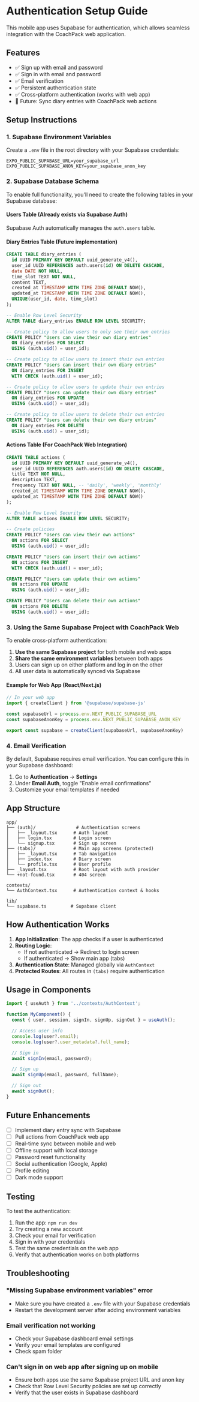 # Authentication Setup Guide

This mobile app uses Supabase for authentication, which allows seamless integration with the CoachPack web application.

## Features

- ✅ Sign up with email and password
- ✅ Sign in with email and password
- ✅ Email verification
- ✅ Persistent authentication state
- ✅ Cross-platform authentication (works with web app)
- 🚧 Future: Sync diary entries with CoachPack web actions

## Setup Instructions

### 1. Supabase Environment Variables

Create a `.env` file in the root directory with your Supabase credentials:

```env
EXPO_PUBLIC_SUPABASE_URL=your_supabase_url
EXPO_PUBLIC_SUPABASE_ANON_KEY=your_supabase_anon_key
```

### 2. Supabase Database Schema

To enable full functionality, you'll need to create the following tables in your Supabase database:

#### Users Table (Already exists via Supabase Auth)
Supabase Auth automatically manages the `auth.users` table.

#### Diary Entries Table (Future implementation)
```sql
CREATE TABLE diary_entries (
  id UUID PRIMARY KEY DEFAULT uuid_generate_v4(),
  user_id UUID REFERENCES auth.users(id) ON DELETE CASCADE,
  date DATE NOT NULL,
  time_slot TEXT NOT NULL,
  content TEXT,
  created_at TIMESTAMP WITH TIME ZONE DEFAULT NOW(),
  updated_at TIMESTAMP WITH TIME ZONE DEFAULT NOW(),
  UNIQUE(user_id, date, time_slot)
);

-- Enable Row Level Security
ALTER TABLE diary_entries ENABLE ROW LEVEL SECURITY;

-- Create policy to allow users to only see their own entries
CREATE POLICY "Users can view their own diary entries"
  ON diary_entries FOR SELECT
  USING (auth.uid() = user_id);

-- Create policy to allow users to insert their own entries
CREATE POLICY "Users can insert their own diary entries"
  ON diary_entries FOR INSERT
  WITH CHECK (auth.uid() = user_id);

-- Create policy to allow users to update their own entries
CREATE POLICY "Users can update their own diary entries"
  ON diary_entries FOR UPDATE
  USING (auth.uid() = user_id);

-- Create policy to allow users to delete their own entries
CREATE POLICY "Users can delete their own diary entries"
  ON diary_entries FOR DELETE
  USING (auth.uid() = user_id);
```

#### Actions Table (For CoachPack Web Integration)
```sql
CREATE TABLE actions (
  id UUID PRIMARY KEY DEFAULT uuid_generate_v4(),
  user_id UUID REFERENCES auth.users(id) ON DELETE CASCADE,
  title TEXT NOT NULL,
  description TEXT,
  frequency TEXT NOT NULL, -- 'daily', 'weekly', 'monthly'
  created_at TIMESTAMP WITH TIME ZONE DEFAULT NOW(),
  updated_at TIMESTAMP WITH TIME ZONE DEFAULT NOW()
);

-- Enable Row Level Security
ALTER TABLE actions ENABLE ROW LEVEL SECURITY;

-- Create policies
CREATE POLICY "Users can view their own actions"
  ON actions FOR SELECT
  USING (auth.uid() = user_id);

CREATE POLICY "Users can insert their own actions"
  ON actions FOR INSERT
  WITH CHECK (auth.uid() = user_id);

CREATE POLICY "Users can update their own actions"
  ON actions FOR UPDATE
  USING (auth.uid() = user_id);

CREATE POLICY "Users can delete their own actions"
  ON actions FOR DELETE
  USING (auth.uid() = user_id);
```

### 3. Using the Same Supabase Project with CoachPack Web

To enable cross-platform authentication:

1. **Use the same Supabase project** for both mobile and web apps
2. **Share the same environment variables** between both apps
3. Users can sign up on either platform and log in on the other
4. All user data is automatically synced via Supabase

#### Example for Web App (React/Next.js)

```javascript
// In your web app
import { createClient } from '@supabase/supabase-js'

const supabaseUrl = process.env.NEXT_PUBLIC_SUPABASE_URL
const supabaseAnonKey = process.env.NEXT_PUBLIC_SUPABASE_ANON_KEY

export const supabase = createClient(supabaseUrl, supabaseAnonKey)
```

### 4. Email Verification

By default, Supabase requires email verification. You can configure this in your Supabase dashboard:

1. Go to **Authentication** → **Settings**
2. Under **Email Auth**, toggle "Enable email confirmations"
3. Customize your email templates if needed

## App Structure

```
app/
├── (auth)/               # Authentication screens
│   ├── _layout.tsx      # Auth layout
│   ├── login.tsx        # Login screen
│   └── signup.tsx       # Sign up screen
├── (tabs)/              # Main app screens (protected)
│   ├── _layout.tsx      # Tab navigation
│   ├── index.tsx        # Diary screen
│   └── profile.tsx      # User profile
├── _layout.tsx          # Root layout with auth provider
└── +not-found.tsx       # 404 screen

contexts/
└── AuthContext.tsx      # Authentication context & hooks

lib/
└── supabase.ts         # Supabase client
```

## How Authentication Works

1. **App Initialization**: The app checks if a user is authenticated
2. **Routing Logic**:
   - If not authenticated → Redirect to login screen
   - If authenticated → Show main app (tabs)
3. **Authentication State**: Managed globally via `AuthContext`
4. **Protected Routes**: All routes in `(tabs)` require authentication

## Usage in Components

```typescript
import { useAuth } from '../contexts/AuthContext';

function MyComponent() {
  const { user, session, signIn, signUp, signOut } = useAuth();

  // Access user info
  console.log(user?.email);
  console.log(user?.user_metadata?.full_name);

  // Sign in
  await signIn(email, password);

  // Sign up
  await signUp(email, password, fullName);

  // Sign out
  await signOut();
}
```

## Future Enhancements

- [ ] Implement diary entry sync with Supabase
- [ ] Pull actions from CoachPack web app
- [ ] Real-time sync between mobile and web
- [ ] Offline support with local storage
- [ ] Password reset functionality
- [ ] Social authentication (Google, Apple)
- [ ] Profile editing
- [ ] Dark mode support

## Testing

To test the authentication:

1. Run the app: `npm run dev`
2. Try creating a new account
3. Check your email for verification
4. Sign in with your credentials
5. Test the same credentials on the web app
6. Verify that authentication works on both platforms

## Troubleshooting

### "Missing Supabase environment variables" error
- Make sure you have created a `.env` file with your Supabase credentials
- Restart the development server after adding environment variables

### Email verification not working
- Check your Supabase dashboard email settings
- Verify your email templates are configured
- Check spam folder

### Can't sign in on web app after signing up on mobile
- Ensure both apps use the same Supabase project URL and anon key
- Check that Row Level Security policies are set up correctly
- Verify that the user exists in Supabase dashboard

